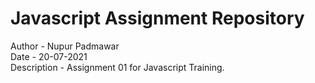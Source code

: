 # Javascript Assignment Repository

Author - Nupur Padmawar <br>
Date - 20-07-2021 <br>
Description - Assignment 01 for Javascript Training.
